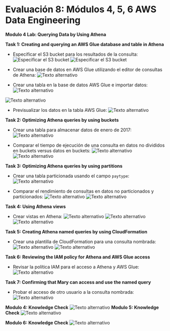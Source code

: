 ﻿
# Evaluación 8: Módulos 4, 5, 6 AWS Data Engineering

**Modulo 4 Lab: Querying Data by Using Athena**

**Task 1: Creating and querying an AWS Glue database and table in Athena**

- Especificar el S3 bucket para los resultados de la consulta:
![Especificar el S3 bucket](https://imgur.com/lapaZRz.png)
![Especificar el S3 bucket](https://imgur.com/bFukY4f.png)

 - Crear una base de datos en AWS Glue utilizando el editor de consultas de Athena:
![Texto alternativo](https://imgur.com/ZFUqZ0f.png) 

- Crear una tabla en la base de datos AWS Glue e importar datos:
![Texto alternativo](https://imgur.com/N3pZ9dI.png)

![Texto alternativo](https://imgur.com/ttUSUoV.png)

- Previsualizar los datos en la tabla AWS Glue:
![Texto alternativo](https://imgur.com/2lsOHCG.png)

**Task 2: Optimizing Athena queries by using buckets**

- Crear una tabla para almacenar datos de enero de 2017:
![Texto alternativo](https://imgur.com/uKHU5Hc.png)

- Comparar el tiempo de ejecución de una consulta en datos no divididos en buckets versus datos en buckets:
![Texto alternativo](https://imgur.com/tOqEdID.png)
![Texto alternativo](https://imgur.com/Y0HTvZ3.png)

**Task 3: Optimizing Athena queries by using partitions**

- Crear una tabla particionada usando el campo `paytype`:
![Texto alternativo](https://imgur.com/iBiokQg.png)

- Comparar el rendimiento de consultas en datos no particionados y particionados:
![Texto alternativo](https://imgur.com/2D9EXNv.png)
![Texto alternativo](https://imgur.com/3IprvU5.png)

**Task 4: Using Athena views**

- Crear vistas en Athena:
![Texto alternativo](https://imgur.com/Tms7Ist.png)
![Texto alternativo](https://imgur.com/5R9k5YP.png)
![Texto alternativo](https://imgur.com/FpjZbJt.png)

**Task 5: Creating Athena named queries by using CloudFormation**

- Crear una plantilla de CloudFormation para una consulta nombrada:
![Texto alternativo](https://imgur.com/sxTLjMJ.png)
![Texto alternativo](https://imgur.com/HDeDDeV.png)

**Task 6: Reviewing the IAM policy for Athena and AWS Glue access**

- Revisar la política IAM para el acceso a Athena y AWS Glue:
![Texto alternativo](https://imgur.com/1wkKP21.png)

**Task 7: Confirming that Mary can access and use the named query**

- Probar el acceso de otro usuario a la consulta nombrada:
![Texto alternativo](https://imgur.com/J1wgxuZ.png)

**Modulo 4: Knowledge Check**
![Texto alternativo](https://imgur.com/MgdGMkJ.png)
**Modulo 5: Knowledge Check**
![Texto alternativo](https://imgur.com/8DxiTmE.png)

**Modulo 6: Knowledge Check**
![Texto alternativo](https://imgur.com/jLkdYkf.png)


